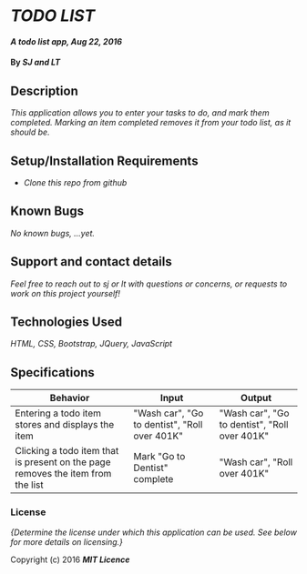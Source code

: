 # _TODO LIST_

#### _A todo list app, Aug 22, 2016_

#### By _**SJ and LT**_

## Description

_This application allows you to enter your tasks to do, and mark them completed. Marking an item completed removes it from your todo list, as it should be._

## Setup/Installation Requirements

* _Clone this repo from github_

## Known Bugs

_No known bugs, ...yet._

## Support and contact details

_Feel free to reach out to sj or lt with questions or concerns, or requests to work on this project yourself!_

## Technologies Used

_HTML, CSS, Bootstrap, JQuery, JavaScript_

## Specifications

| Behavior | Input | Output |
| --- | --- | --- |
| Entering a todo item stores and displays the item | "Wash car", "Go to dentist", "Roll over 401K" | "Wash car", "Go to dentist", "Roll over 401K" |
| Clicking a todo item that is present on the page removes the item from the list | Mark "Go to Dentist" complete | "Wash car", "Roll over 401K" |

### License

*{Determine the license under which this application can be used.  See below for more details on licensing.}*

Copyright (c) 2016 **_MIT Licence_**
